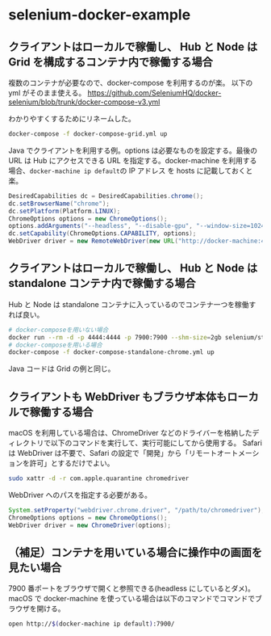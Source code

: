 # selenium-docker-example

## クライアントはローカルで稼働し、 Hub と Node は Grid を構成するコンテナ内で稼働する場合

複数のコンテナが必要なので、docker-compose を利用するのが楽。
以下の yml がそのまま使える。
https://github.com/SeleniumHQ/docker-selenium/blob/trunk/docker-compose-v3.yml

わかりやすくするためにリネームした。

```bash
docker-compose -f docker-compose-grid.yml up
```

Java でクライアントを利用する例。options は必要なものを設定する。最後の URL は Hub にアクセスできる URL を指定する。docker-machine を利用する場合、`docker-machine ip default`の IP アドレス を hosts に記載しておくと楽。

```java
DesiredCapabilities dc = DesiredCapabilities.chrome();
dc.setBrowserName("chrome");
dc.setPlatform(Platform.LINUX);
ChromeOptions options = new ChromeOptions();
options.addArguments("--headless", "--disable-gpu", "--window-size=1024,768");
dc.setCapability(ChromeOptions.CAPABILITY, options);
WebDriver driver = new RemoteWebDriver(new URL("http://docker-machine:4444"), dc);
```

## クライアントはローカルで稼働し、 Hub と Node は standalone コンテナ内で稼働する場合

Hub と Node は standalone コンテナに入っているのでコンテナ一つを稼働すれば良い。

```bash
# docker-composeを用いない場合
docker run --rm -d -p 4444:4444 -p 7900:7900 --shm-size=2gb selenium/standalone-chrome:4.0.0-20211013
# docker-composeを用いる場合
docker-compose -f docker-compose-standalone-chrome.yml up
```

Java コードは Grid の例と同じ。

## クライアントも WebDriver もブラウザ本体もローカルで稼働する場合

macOS を利用している場合は、ChromeDriver などのドライバーを格納したディレクトリで以下のコマンドを実行して、実行可能にしてから使用する。
Safari は WebDriver は不要で、Safari の設定で「開発」から「リモートオートメーションを許可」とするだけでよい。

```bash
sudo xattr -d -r com.apple.quarantine chromedriver
```

WebDriver へのパスを指定する必要がある。

```java
System.setProperty("webdriver.chrome.driver", "/path/to/chromedriver");
ChromeOptions options = new ChromeOptions();
WebDriver driver = new ChromeDriver(options);
```

## （補足）コンテナを用いている場合に操作中の画面を見たい場合

7900 番ポートをブラウザで開くと参照できる(headless にしているとダメ)。macOS で docker-machine を使っている場合は以下のコマンドでコマンドでブラウザを開ける。

```bash
open http://$(docker-machine ip default):7900/
```
